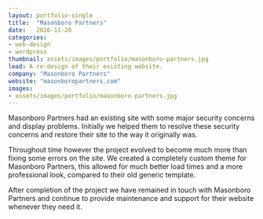 ```yaml
---
layout: portfolio-single
title:  "Masonboro Partners"
date:   2016-11-20
categories:
- web-design
- wordpress
thumbnail: assets/images/portfolio/masonboro-partners.jpg
lead: A re-design of their existing website.
company: "Masonboro Partners"
website: "masonboropartners.com"
images:
- assets/images/portfolio/masonboro-partners.jpg
---
```


Masonboro Partners had an existing site with some major security concerns and display problems. Initially we helped them to resolve these security concerns and restore their site to the way it originally was.

Throughout time however the project evolved to become much more than fixing some errors on the site. We created a completely custom theme for Masonboro Partners, this allowed for much better load times and a more professional look, compared to their old generic template.

After completion of the project we have remained in touch with Masonboro Partners and continue to provide maintenance and support for their website whenever they need it.
